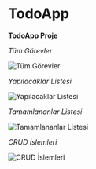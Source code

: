 # TodoApp
**TodoApp Proje**


*Tüm Görevler*

![Tüm Görevler](https://user-images.githubusercontent.com/82619526/222407907-7ea70f33-b68d-487b-a259-0582005c3070.png)

*Yapılacaklar Listesi*

![Yapılacaklar Listesi](https://user-images.githubusercontent.com/82619526/222409325-3f3a494e-3902-4f08-be9c-276617415c5e.png)

*Tamamlananlar Listesi*

![Tamamlananlar Listesi](https://user-images.githubusercontent.com/82619526/222409476-d4e8e561-86d5-447c-877a-92aa015f6ac1.png)


*CRUD İslemleri*

![CRUD İslemleri](https://user-images.githubusercontent.com/82619526/222409726-9d6ea57b-be4c-4421-a1db-b7d57c3085d5.png)




